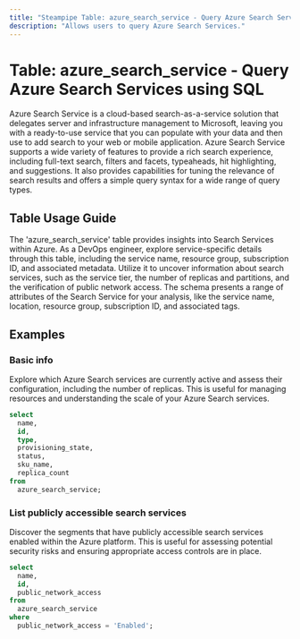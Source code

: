 ```yaml
---
title: "Steampipe Table: azure_search_service - Query Azure Search Services using SQL"
description: "Allows users to query Azure Search Services."
---
```


# Table: azure_search_service - Query Azure Search Services using SQL

Azure Search Service is a cloud-based search-as-a-service solution that delegates server and infrastructure management to Microsoft, leaving you with a ready-to-use service that you can populate with your data and then use to add search to your web or mobile application. Azure Search Service supports a wide variety of features to provide a rich search experience, including full-text search, filters and facets, typeaheads, hit highlighting, and suggestions. It also provides capabilities for tuning the relevance of search results and offers a simple query syntax for a wide range of query types.

## Table Usage Guide

The 'azure_search_service' table provides insights into Search Services within Azure. As a DevOps engineer, explore service-specific details through this table, including the service name, resource group, subscription ID, and associated metadata. Utilize it to uncover information about search services, such as the service tier, the number of replicas and partitions, and the verification of public network access. The schema presents a range of attributes of the Search Service for your analysis, like the service name, location, resource group, subscription ID, and associated tags.

## Examples

### Basic info
Explore which Azure Search services are currently active and assess their configuration, including the number of replicas. This is useful for managing resources and understanding the scale of your Azure Search services.

```sql
select
  name,
  id,
  type,
  provisioning_state,
  status,
  sku_name,
  replica_count
from
  azure_search_service;
```

### List publicly accessible search services
Discover the segments that have publicly accessible search services enabled within the Azure platform. This is useful for assessing potential security risks and ensuring appropriate access controls are in place.

```sql
select
  name,
  id,
  public_network_access
from
  azure_search_service
where
  public_network_access = 'Enabled';
```